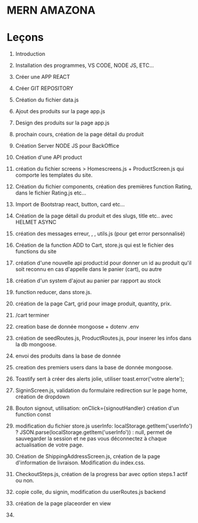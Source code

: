 # MERN AMAZONA

# Leçons

1. Introduction
2. Installation des programmes, VS CODE, NODE JS, ETC...
3. Créer une APP REACT
4. Créer GIT REPOSITORY
5. Création du fichier data.js
6. Ajout des produits sur la page app.js
7. Design des produits sur la page app.js
8. prochain cours, création de la page détail du produit

9. Création Server NODE JS pour BackOffice
10. Création d'une API product
11. création du fichier screens > Homescreens.js + ProductScreen.js
    qui comporte les templates du site.
12. Création du fichier components, création des premières function Rating, dans le fichier Rating.js etc...
13. Import de Bootstrap react, button, card etc...
14. Création de la page détail du produit et des slugs, title etc.. avec HELMET ASYNC
15. création des messages erreur, <Alert>, <MessageBox>, utils.js (pour get error personnalisé)
16. Création de la function ADD to Cart, store.js qui est le fichier des functions du site

17. création d'une nouvelle api product:id pour donner un id au produit qu'il soit reconnu en cas d'appelle dans le panier (cart), ou autre
18. création d'un system d'ajout au panier par rapport au stock
19. function reducer, dans store.js.
20. création de la page Cart, grid pour image produit, quantity, prix.
21. /cart terminer
22. creation base de donnée mongoose + dotenv .env
23. création de seedRoutes.js, ProductRoutes.js, pour inserer les infos dans la db mongoose.
24. envoi des produits dans la base de donnée
25. creation des premiers users dans la base de donnée mongoose.
26. Toastify sert à créer des alerts jolie, utiliser toast.error('votre alerte');
27. SigninScreen.js, validation du formulaire redirection sur le page home, création de dropdown
28. Bouton signout, utilisation: onClick={signoutHandler} création d'un function const
29. modification du fichier store.js userInfo: localStorage.getItem('userInfo')
    ? JSON.parse(localStorage.getItem('userInfo'))
    : null, permet de sauvegarder la session et ne pas vous déconnectez à chaque actualisation de votre page.
30. Création de ShippingAddressScreen.js, création de la page d'information de livraison. Modification du index.css.
31. CheckoutSteps.js, création de la progress bar avec option steps.1 actif ou non.
32. copie colle, du signin, modification du userRoutes.js backend
33. création de la page placeorder en view
34.

